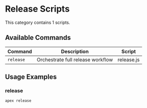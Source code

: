 # Release Scripts

This category contains 1 scripts.

## Available Commands

| Command | Description | Script |
|---------|-------------|--------|
| `release` | Orchestrate full release workflow | release.js |

## Usage Examples

### release

```bash
apex release
```

